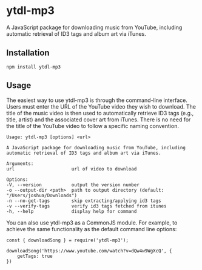 # ytdl-mp3

A JavaScript package for downloading music from YouTube, including automatic retrieval of ID3 tags and album art via iTunes. 

## Installation

    npm install ytdl-mp3

## Usage

The easiest way to use ytdl-mp3 is through the command-line interface. Users must enter the URL of the YouTube video they wish to download. The title of the music video is then used to automatically retrieve ID3 tags (e.g., title, artist) and the associated cover art from iTunes. There is no need for the title of the YouTube video to follow a specific naming convention.

    Usage: ytdl-mp3 [options] <url>

    A JavaScript package for downloading music from YouTube, including automatic retrieval of ID3 tags and album art via iTunes.

    Arguments:
    url                     url of video to download

    Options:
    -V, --version           output the version number
    -o --output-dir <path>  path to output directory (default: "/Users/joshua/Downloads")
    -n --no-get-tags        skip extracting/applying id3 tags
    -v --verify-tags        verify id3 tags fetched from itunes
    -h, --help              display help for command


You can also use ytdl-mp3 as a CommonJS module. For example, to achieve the same functionality as the default command line options:

    const { downloadSong } = require('ytdl-mp3');

    downloadSong('https://www.youtube.com/watch?v=dQw4w9WgXcQ', {
        getTags: true
    })